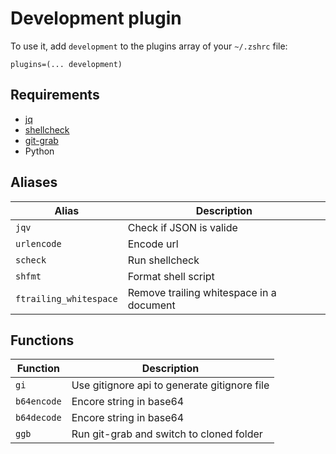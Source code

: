 # Development plugin

To use it, add `development` to the  plugins array of your `~/.zshrc` file:

```
plugins=(... development)
```

## Requirements

* [jq](https://jqlang.github.io/jq/manual/)
* [shellcheck](https://github.com/koalaman/shellcheck)
* [git-grab](https://github.com/jmcgarr/git-grab)
* Python

## Aliases

| Alias                  | Description                              |
|------------------------|------------------------------------------|
| `jqv`                  | Check if JSON is valide                  |
| `urlencode`            | Encode url                               |
| `scheck`               | Run shellcheck                           |
| `shfmt`                | Format shell script                      |
| `ftrailing_whitespace` | Remove trailing whitespace in a document |

## Functions

| Function    | Description                                  |
|-------------|----------------------------------------------|
| `gi`        | Use gitignore api to generate gitignore file |
| `b64encode` | Encore string in base64                      |
| `b64decode` | Encore string in base64                      |
| `ggb`       | Run git-grab and switch to cloned folder     |
